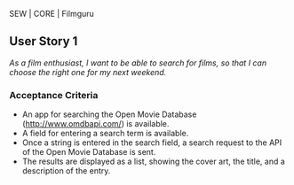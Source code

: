 SEW | CORE | Filmguru

## User Story 1
*As a film enthusiast, I want to be able to search for films, so that I can choose the right one for my next weekend.*

### Acceptance Criteria
- An app for searching the Open Movie Database (http://www.omdbapi.com/) is available.
- A field for entering a search term is available.
- Once a string is entered in the search field, a search request to the API of the Open Movie Database is sent.
- The results are displayed as a list, showing the cover art, the title, and a description of the entry.

